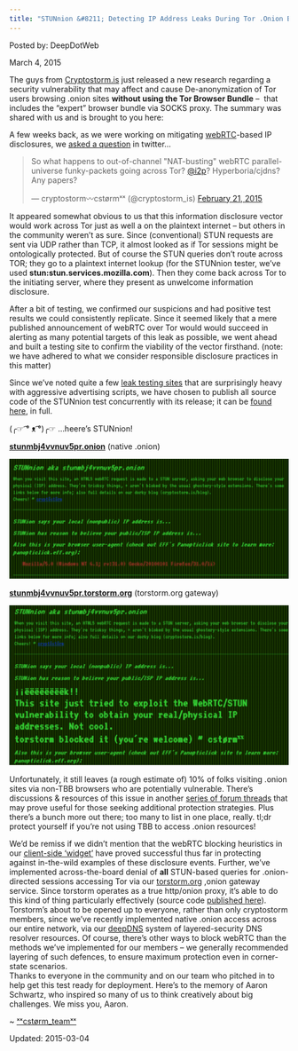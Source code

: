 ```yaml
---
title: "STUNnion &#8211; Detecting IP Address Leaks During Tor .Onion Browsing"
---
```



Posted by: DeepDotWeb 

<span>March 4, 2015</span>

<p>The guys from <a href="https://cryptostorm.is">Cryptostorm.is</a> just released a new research regarding a security vulnerability that may affect and cause De-anonymization of Tor users browsing .onion sites <strong>without using the Tor Browser Bundle</strong> &#8211;  that includes the &#8220;expert&#8221; browser bundle via SOCKS proxy. The summary was shared with us and is brought to you here:</p>
<p>A few weeks back, as we were working on mitigating <a title="Major Windows Security Flaw Leaks VPN Users Real IP Address" href="/2015/02/01/major-windows-security-flaw-leaks-vpn-users-real-ip-address/">webRTC</a>-based IP disclosures, we <a href="https://twitter.com/cryptostorm_is/status/569072686523129856">asked a question</a> in twitter&#8230;</p>
<blockquote class="twitter-tweet" width="550">
<p>So what happens to out-of-channel &quot;NAT-busting&quot; webRTC parallel-universe funky-packets going across Tor? <a href="https://twitter.com/i2p">@i2p</a>? Hyperboria/cjdns?&#10;Any papers?</p>
<p>&mdash; cryptostorm〰cstørmˣˣ (@cryptostorm_is) <a href="https://twitter.com/cryptostorm_is/status/569072686523129856">February 21, 2015</a></p></blockquote>
<p><script async src="//platform.twitter.com/widgets.js" charset="utf-8"></script></p>
<p>It appeared somewhat obvious to us that this information disclosure vector would work across Tor just as well a on the plaintext internet &#8211; but others in the community weren&#8217;t as sure. Since (conventional) STUN requests are sent via UDP rather than TCP, it almost looked as if Tor sessions might be ontologically protected. But of course the STUN queries don&#8217;t route across TOR; they go to a plaintext internet lookup (for the STUNnion tester, we&#8217;ve used <b>stun:stun.services.mozilla.com</b>). Then they come back across Tor to the initiating server, where they present as unwelcome information disclosure.</p>
<p>After a bit of testing, we confirmed our suspicions and had positive test results we could consistently replicate. Since it seemed likely that a mere published announcement of webRTC over Tor would would succeed in alerting as many potential targets of this leak as possible, we went ahead and built a testing site to confirm the viability of the vector firsthand. (note: we have adhered to what we consider responsible disclosure practices in this matter)</p>
<p>Since we&#8217;ve noted quite a few <a href="https://github.com/cryptostorm/browsercreeps.com">leak testing sites</a> that are surprisingly heavy with aggressive advertising scripts, we have chosen to publish all source code of the STUNnion test concurrently with its release; it can be <a href="https://cryptostorm.is/blog/github.com/cryptostorm/STUNnions">found here</a>, in full.</p>
<p>(╭☞ ͡° ᴥ ͡°)╭☞ &#8230;heere&#8217;s STUNnion!</p>
<p><b><a href="http://stunmbj4vvnuv5pr.onion/">stunmbj4vvnuv5pr.onion</a></b> (native .onion)</p>

<img src="/imgs/2015/03/stun1.png">

<b><a href="https://stunmbj4vvnuv5pr.torstorm.org/">stunmbj4vvnuv5pr.torstorm.org</a></b> (torstorm.org gateway)</p>

<img src="/imgs/2015/03/stun2.png">

<p>Unfortunately, it still leaves (a rough estimate of) 10% of folks visiting .onion sites via non-TBB browsers who are potentially vulnerable. There&#8217;s discussions &amp; resources of this issue in another <a href="https://cryptostorm.org/webrtc">series of forum threads</a> that may prove useful for those seeking additional protection strategies. Plus there&#8217;s a bunch more out there; too many to list in one place, really. tl;dr protect yourself if you&#8217;re not using TBB to access .onion resources!</p>
<p>We&#8217;d be remiss if we didn&#8217;t mention that the webRTC blocking heuristics in our <a href="https://cryptostorm.org/widget">client-side &#8216;widget&#8217;</a> have proved successful thus far in protecting against in-the-wild examples of these disclosure events. Further, we&#8217;ve implemented across-the-board denial of <b>all</b> STUN-based queries for .onion-directed sessions accessing Tor via our <a href="https://torstorm.org">torstorm.org</a> ,onion gateway service. Since torstorm operates as a true http/onion proxy, it&#8217;s able to do this kind of thing particularly effectively (source code <a href="https://github.com/cryptostorm/cstorm_torstorm">published here</a>). Torstorm&#8217;s about to be opened up to everyone, rather than only cryptostorm members, since we&#8217;ve recently implemented native .onion access across our entire network, via our <a href="http://deepdns.net">deepDNS</a> system of layered-security DNS resolver resources. Of course, there&#8217;s other ways to block webRTC than the methods we&#8217;ve implemented for our members &#8211; we generally recommended layering of such defences, to ensure maximum protection even in corner-state scenarios.<br/>
    Thanks to everyone in the community and on our team who pitched in to help get this test ready for deployment. Here&#8217;s to the memory of Aaron Schwartz, who inspired so many of us to think creatively about big challenges. We miss you, Aaron.</p>
<p>~ <a href="https://cryptostorm.is">ˣˣcstørm_teamˣˣ</a></p>

Updated: 2015-03-04